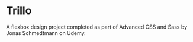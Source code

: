 # Trillo
 A flexbox design project completed as part of Advanced CSS and Sass by Jonas Schmedtmann on Udemy.
